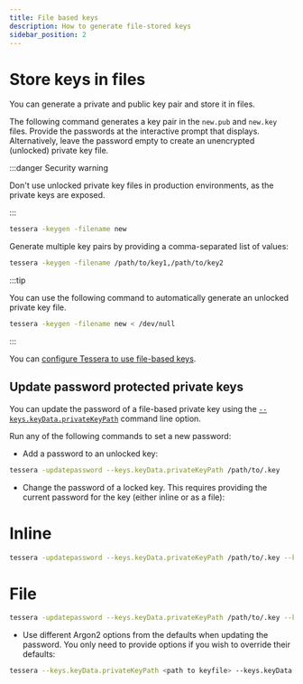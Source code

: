 ```yaml
---
title: File based keys
description: How to generate file-stored keys
sidebar_position: 2
---
```


# Store keys in files

You can generate a private and public key pair and store it in files.

The following command generates a key pair in the `new.pub` and `new.key` files. Provide the passwords at the interactive prompt that displays. Alternatively, leave the password empty to create an unencrypted (unlocked) private key file.

:::danger Security warning

Don't use unlocked private key files in production environments, as the private keys are exposed.

:::

```bash
tessera -keygen -filename new
```

Generate multiple key pairs by providing a comma-separated list of values:

```bash
tessera -keygen -filename /path/to/key1,/path/to/key2
```

:::tip

You can use the following command to automatically generate an unlocked private key file.

```bash
tessera -keygen -filename new < /dev/null
```

:::

You can [configure Tessera to use file-based keys](../Configure/Keys/File-Based-Key-Pairs.md).

## Update password protected private keys

You can update the password of a file-based private key using the [`--keys.keyData.privateKeyPath`](../../Reference/CLI/CLI-Subcommands.md#keyskeydataprivatekeypath) command line option.

Run any of the following commands to set a new password:

- Add a password to an unlocked key:

```bash
tessera -updatepassword --keys.keyData.privateKeyPath /path/to/.key
```

- Change the password of a locked key. This requires providing the current password for the key (either inline or as a file):

<!--tabs-->

# Inline

```bash
tessera -updatepassword --keys.keyData.privateKeyPath /path/to/.key --keys.passwords <password>
```

# File

```bash
tessera -updatepassword --keys.keyData.privateKeyPath /path/to/.key --keys.passwordFile /path/to/pwds
```

<!--/tabs-->

- Use different Argon2 options from the defaults when updating the password. You only need to provide options if you wish to override their defaults:

```bash
tessera --keys.keyData.privateKeyPath <path to keyfile> --keys.keyData.config.data.aopts.algorithm <algorithm> --keys.keyData.config.data.aopts.iterations <iterations> --keys.keyData.config.data.aopts.memory <memory> --keys.keyData.config.data.aopts.parallelism <parallelism>
```
